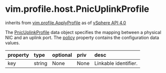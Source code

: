 vim.profile.host.PnicUplinkProfile
==================================
inherits from [vim.profile.ApplyProfile](docs/vim.profile.ApplyProfile.md)
as of [vSphere API 4.0](vim.version.md#vim.version.version5)


The <a href="vim.profile.host.PnicUplinkProfile.md">PnicUplinkProfile</a> data object specifies the mapping between  a physical NIC and an uplink port.  The <a href="vim.profile.ApplyProfile.md#policy">policy</a> property contains  the configuration data values.

| property | type | optional | priv | desc |
|:---------|:-----|:---------|:-----|:-----|
| key | string | None | None | Linkable identifier. |


